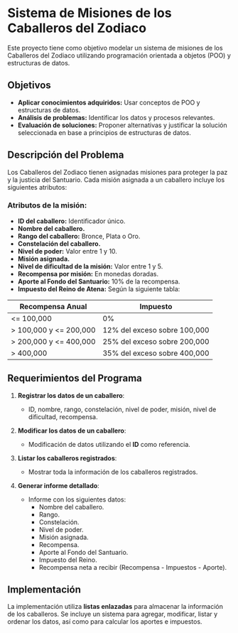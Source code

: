 # Sistema de Misiones de los Caballeros del Zodiaco

Este proyecto tiene como objetivo modelar un sistema de misiones de los Caballeros del Zodiaco utilizando programación orientada a objetos (POO) y estructuras de datos.

## Objetivos

- **Aplicar conocimientos adquiridos:** Usar conceptos de POO y estructuras de datos.
- **Análisis de problemas:** Identificar los datos y procesos relevantes.
- **Evaluación de soluciones:** Proponer alternativas y justificar la solución seleccionada en base a principios de estructuras de datos.

## Descripción del Problema

Los Caballeros del Zodiaco tienen asignadas misiones para proteger la paz y la justicia del Santuario. Cada misión asignada a un caballero incluye los siguientes atributos:

### Atributos de la misión:
- **ID del caballero:** Identificador único.
- **Nombre del caballero.**
- **Rango del caballero:** Bronce, Plata o Oro.
- **Constelación del caballero.**
- **Nivel de poder:** Valor entre 1 y 10.
- **Misión asignada.**
- **Nivel de dificultad de la misión:** Valor entre 1 y 5.
- **Recompensa por misión:** En monedas doradas.
- **Aporte al Fondo del Santuario:** 10% de la recompensa.
- **Impuesto del Reino de Atena:** Según la siguiente tabla:

| Recompensa Anual          | Impuesto                       |
|---------------------------|--------------------------------|
| <= 100,000                | 0%                             |
| > 100,000 y <= 200,000    | 12% del exceso sobre 100,000   |
| > 200,000 y <= 400,000    | 25% del exceso sobre 200,000   |
| > 400,000                 | 35% del exceso sobre 400,000   |

## Requerimientos del Programa

1. **Registrar los datos de un caballero**:
   - ID, nombre, rango, constelación, nivel de poder, misión, nivel de dificultad, recompensa.
   
2. **Modificar los datos de un caballero**:
   - Modificación de datos utilizando el **ID** como referencia.
   
3. **Listar los caballeros registrados**:
   - Mostrar toda la información de los caballeros registrados.

4. **Generar informe detallado**:
   - Informe con los siguientes datos:
     - Nombre del caballero.
     - Rango.
     - Constelación.
     - Nivel de poder.
     - Misión asignada.
     - Recompensa.
     - Aporte al Fondo del Santuario.
     - Impuesto del Reino.
     - Recompensa neta a recibir (Recompensa - Impuestos - Aporte).

## Implementación

La implementación utiliza **listas enlazadas** para almacenar la información de los caballeros. Se incluye un sistema para agregar, modificar, listar y ordenar los datos, así como para calcular los aportes e impuestos.
